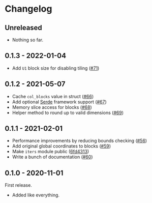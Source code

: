 
# Changelog

## Unreleased

- Nothing so far.

## 0.1.3 - 2022-01-04

- Add `U1` block size for disabling tiling ([#71])

[#71]: https://github.com/gunvirranu/block-grid/pull/71

## 0.1.2 - 2021-05-07

- Cache `col_blocks` value in struct ([#66])
- Add optional [Serde][serde] framework support ([#67])
- Memory slice access for blocks ([#68])
- Helper method to round up to valid dimensions ([#69])

[#66]: https://github.com/gunvirranu/block-grid/pull/66
[serde]: https://crates.io/crates/serde
[#67]: https://github.com/gunvirranu/block-grid/pull/67
[#68]: https://github.com/gunvirranu/block-grid/pull/68
[#69]: https://github.com/gunvirranu/block-grid/pull/69

## 0.1.1 - 2021-02-01

- Performance improvements by reducing bounds checking ([#56])
- Add original global coordinates to blocks ([#59])
- Make `iters` module public ([6fd4313])
- Write a bunch of documentation ([#60])

[#56]: https://github.com/gunvirranu/block-grid/pull/56
[#59]: https://github.com/gunvirranu/block-grid/pull/59
[6fd4313]: https://github.com/gunvirranu/block-grid/commit/6fd431394ffa94ea50fee58f9610cc3e5aa04280
[#60]: https://github.com/gunvirranu/block-grid/pull/60

## 0.1.0 - 2020-11-01

First release.

- Added like everything.

